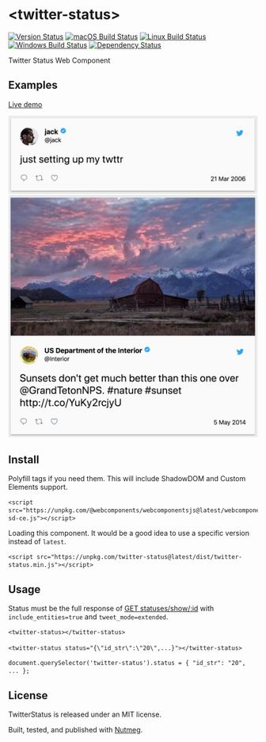 &lt;twitter-status&gt;
====

[![Version Status](https://img.shields.io/npm/v/twitter-status.svg?style=flat&label=version&colorB=4bc524)](https://npmjs.com/package/twitter-status)
[![macOS Build Status](https://img.shields.io/circleci/project/github/abraham/twitter-status.svg?style=flat&label=macos)](https://circleci.com/gh/abraham/twitter-status)
[![Linux Build Status](https://img.shields.io/travis/abraham/twitter-status.svg?style=flat&label=linux)](https://travis-ci.org/abraham/twitter-status)
[![Windows Build Status](https://img.shields.io/appveyor/ci/abraham/twitter-status.svg?style=flat&label=windows)](https://ci.appveyor.com/project/abraham/twitter-status)
[![Dependency Status](https://david-dm.org/abraham/twitter-status.svg?style=flat)](https://david-dm.org/abraham/twitter-status)

Twitter Status Web Component

Examples
----

[Live demo](https://codepen.io/abrahamwilliams/pen/eyLLWy)

![Example](/images/simple.png)
![Example with image](/images/image.png)

Install
----

Polyfill tags if you need them. This will include ShadowDOM and Custom Elements support.

```
<script src="https://unpkg.com/@webcomponents/webcomponentsjs@latest/webcomponents-sd-ce.js"></script>
```

Loading this component. It would be a good idea to use a specific version instead of `latest`.

```
<script src="https://unpkg.com/twitter-status@latest/dist/twitter-status.min.js"></script>
```

Usage
----

Status must be the full response of [GET statuses/show/:id](https://developer.twitter.com/en/docs/tweets/post-and-engage/api-reference/get-statuses-show-id) with `include_entities=true` and `tweet_mode=extended`.

```
<twitter-status></twitter-status>

<twitter-status status="{\"id_str\":\"20\",...}"></twitter-status>
```

```
document.querySelector('twitter-status').status = { "id_str": "20", ... };

```

License
----

TwitterStatus is released under an MIT license.

Built, tested, and published with [Nutmeg](https://nutmeg.tools).
